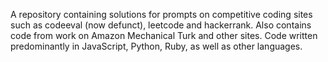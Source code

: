 A repository containing solutions for prompts on competitive coding sites such as codeeval (now defunct), leetcode and hackerrank. Also contains code from work on Amazon Mechanical Turk and other sites. Code written predominantly in JavaScript, Python, Ruby, as well as other languages.  
